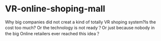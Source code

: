 # VR-online-shoping-mall
Why big companies did not creat a kind of totally VR shoping system?Is the cost too much? Or the technology is not ready？Or just because nobody in the big Online retailers ever reached this idea？
